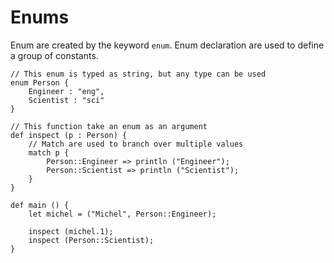 # Enums

Enum are created by the keyword `enum`. Enum declaration are used to define a group of constants.

```text
// This enum is typed as string, but any type can be used
enum Person {
    Engineer : "eng",
    Scientist : "sci"
}

// This function take an enum as an argument 
def inspect (p : Person) {
    // Match are used to branch over multiple values
    match p {
        Person::Engineer => println ("Engineer");
        Person::Scientist => println ("Scientist");
    }
}

def main () {
    let michel = ("Michel", Person::Engineer);

    inspect (michel.1);
    inspect (Person::Scientist);
}
```

